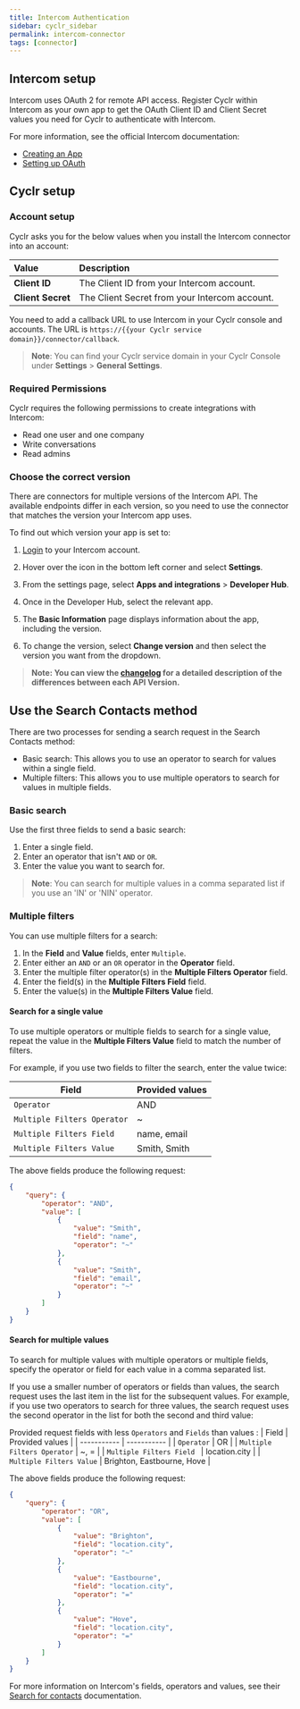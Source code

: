 ```yaml
---
title: Intercom Authentication
sidebar: cyclr_sidebar
permalink: intercom-connector
tags: [connector]
---
```


## Intercom setup

Intercom uses OAuth 2 for remote API access. Register Cyclr within Intercom as your own app to get the OAuth Client ID and Client Secret values you need for Cyclr to authenticate with Intercom.

For more information, see the official Intercom documentation:
* [Creating an App](https://developers.intercom.com/building-apps/docs/get-started-developing-on-intercom)
* [Setting up OAuth](https://developers.intercom.com/building-apps/docs/setting-up-oauth)

## Cyclr setup

### Account setup

Cyclr asks you for the below values when you install the Intercom connector into an account:

| Value | Description |
| :------------- | :------------------------ |
| **Client ID**        | The Client ID from your Intercom account. |
| **Client Secret**    | The Client Secret from your Intercom account. |

You need to add a callback URL to use Intercom in your Cyclr console and accounts. The URL is `https://{{your Cyclr service domain}}/connector/callback`.
> **Note**: You can find your Cyclr service domain in your Cyclr Console under **Settings** > **General Settings**.

### Required Permissions

Cyclr requires the following permissions to create integrations with Intercom:

* Read one user and one company
* Write conversations
* Read admins

### Choose the correct version

There are connectors for multiple versions of the Intercom API. The available endpoints differ in each version, so you need to use the connector that matches the version your Intercom app uses.

To find out which version your app is set to:

1. [Login](https://app.intercom.com/admins/sign_in?on_pageview_event=sign_in_nav) to your Intercom account.

2. Hover over the icon in the bottom left corner and select **Settings**.
   
3. From the settings page, select **Apps and integrations** > **Developer Hub**.

4. Once in the Developer Hub, select the relevant app.

5. The **Basic Information** page displays information about the app, including the version.
   
6. To change the version, select **Change version** and then select the version you want from the dropdown.
   
> **Note: You can view the [changelog](https://developers.intercom.com/building-apps/docs/api-changelog) for a detailed description of the differences between each API Version.**

## Use the Search Contacts method

There are two processes for sending a search request in the Search Contacts method:

*  Basic search: This allows you to use an operator to search for values within a single field. 
*  Multiple filters: This allows you to use multiple operators to search for values in multiple fields.

### Basic search

Use the first three fields to send a basic search:

1.  Enter a single field.
2.  Enter an operator that isn't `AND` or `OR`.
3.  Enter the value you want to search for.

> **Note**: You can search for multiple values in a comma separated list if you use an 'IN' or 'NIN' operator.

### Multiple filters

You can use multiple filters for a search:

1.  In the **Field** and **Value** fields, enter `Multiple`.
2.  Enter either an `AND` or an `OR` operator in the **Operator** field.
3.  Enter the multiple filter operator(s) in the **Multiple Filters Operator** field.
4.  Enter the field(s) in the **Multiple Filters Field** field.
5.  Enter the value(s) in the **Multiple Filters Value** field.

#### Search for a single value

To use multiple operators or multiple fields to search for a single value, repeat the value in the **Multiple Filters Value** field to match the number of filters.

 For example, if you use two fields to filter the search, enter the value twice:

| Field     | Provided values |
| ----------- | ----------- |
| `Operator`     | AND     |
| `Multiple Filters Operator`     | ~      |
| `Multiple Filters Field `  | name, email       |
| `Multiple Filters Value`  | Smith, Smith        |

The above fields produce the following request:
```json
{
    "query": {
        "operator": "AND",
        "value": [
            {
                "value": "Smith",
                "field": "name",
                "operator": "~"
            },
            {
                "value": "Smith",
                "field": "email",
                "operator": "~"
            }
        ]
    }
}
```
#### Search for multiple values

To search for multiple values with multiple operators or multiple fields, specify the operator or field for each value in a comma separated list. 

If you use a smaller number of operators or fields than values, the search request uses the last item in the list for the subsequent values. For example, if you use two operators to search for three values, the search request uses the second operator in the list for both the second and third value:

Provided request fields with less `Operators` and `Fields` than values :
| Field     | Provided values |
| ----------- | ----------- |
| `Operator`     | OR    |
| `Multiple Filters Operator`     | ~, =      |
| `Multiple Filters Field `  | location.city       |
| `Multiple Filters Value`  |  Brighton, Eastbourne, Hove       |

The above fields produce the following request:
```json
{
    "query": {
        "operator": "OR",
        "value": [
            {
                "value": "Brighton",
                "field": "location.city",
                "operator": "~"
            },
            {
                "value": "Eastbourne",
                "field": "location.city",
                "operator": "="
            },
            {
                "value": "Hove",
                "field": "location.city",
                "operator": "="
            }
        ]
    }
}
```
For more information on Intercom's fields, operators and values, see their [Search for contacts](https://developers.intercom.com/intercom-api-reference/reference/search-for-contacts) documentation. 
